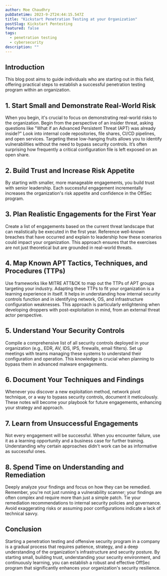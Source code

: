 ```yaml
---
author: Moe Chaudhry
pubDatetime: 2023-9-2T24:44:15.547Z
title: "Kickstart Penetration Testing at your Organization"
postSlug: Kickstart Pentesting
featured: false
tags:
  - penetration testing
  - cybersecurity
description: ""
---
```


## Introduction

This blog post aims to guide individuals who are starting out in this field, offering practical steps to establish a successful penetration testing program within an organization.

## 1. Start Small and Demonstrate Real-World Risk

When you begin, it's crucial to focus on demonstrating real-world risks to the organization. Begin from the perspective of an insider threat, asking questions like "What if an Advanced Persistent Threat (APT) was already inside?" Look into internal code repositories, file shares, CI/CD pipelines, and open services. Targeting these low-hanging fruits allows you to identify vulnerabilities without the need to bypass security controls. It’s often surprising how frequently a critical configuration file is left exposed on an open share.

## 2. Build Trust and Increase Risk Appetite

By starting with smaller, more manageable engagements, you build trust with senior leadership. Each successful engagement incrementally increases the organization's risk appetite and confidence in the OffSec program.

## 3. Plan Realistic Engagements for the First Year

Create a list of engagements based on the current threat landscape that can realistically be executed in the first year. Reference well-known breaches that have occurred and explain to leadership how these scenarios could impact your organization. This approach ensures that the exercises are not just theoretical but are grounded in real-world threats.

## 4. Map Known APT Tactics, Techniques, and Procedures (TTPs)

Use frameworks like MITRE ATT&CK to map out the TTPs of APT groups targeting your industry. Adapting these TTPs to fit your organization is a learning experience in itself. It helps in understanding how internal security controls function and in identifying network, OS, and infrastructure configuration weaknesses. This approach is particularly enlightening when developing droppers with post-exploitation in mind, from an external threat actor perspective.

## 5. Understand Your Security Controls

Compile a comprehensive list of all security controls deployed in your organization (e.g., EDR, AV, IDS, IPS, firewalls, email filters). Set up meetings with teams managing these systems to understand their configuration and operation. This knowledge is crucial when planning to bypass them in advanced malware engagements.

## 6. Document Your Techniques and Findings

Whenever you discover a new exploitation method, network pivot technique, or a way to bypass security controls, document it meticulously. These notes will become your playbook for future engagements, enhancing your strategy and approach.

## 7. Learn from Unsuccessful Engagements

Not every engagement will be successful. When you encounter failure, use it as a learning opportunity and a business case for further training. Understanding why certain approaches didn't work can be as informative as successful ones.

## 8. Spend Time on Understanding and Remediation

Deeply analyze your findings and focus on how they can be remedied. Remember, you're not just running a vulnerability scanner; your findings are often complex and require more than just a simple patch. Tie your remediation recommendations to internal security policies and governance. Avoid exaggerating risks or assuming poor configurations indicate a lack of technical savvy.

## Conclusion

Starting a penetration testing and offensive security program in a company is a gradual process that requires patience, strategy, and a deep understanding of the organization's infrastructure and security posture. By starting small, building trust, understanding your security environment, and continuously learning, you can establish a robust and effective OffSec program that significantly enhances your organization's security resilience.
